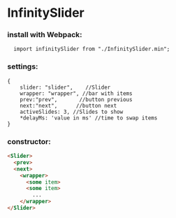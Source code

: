 # InfinitySlider
### install with Webpack:
```JS
  import infinitySlider from "./InfinitySlider.min";
```

### settings:

```JS
{
    slider: "slider",    //Slider
    wrapper: "wrapper", //bar with items
    prev:"prev",       //button previous
    next:"next",      //button next
    activeSlides: 3, //Slides to show
    *delayMs: 'value in ms' //time to swap items
}
```
### constructor:
```HTML
<Slider>
  <prev>
  <next>
    <wrapper>
      <some item>
      <some item>
        ...
    </wrapper>
</Slider>
```
